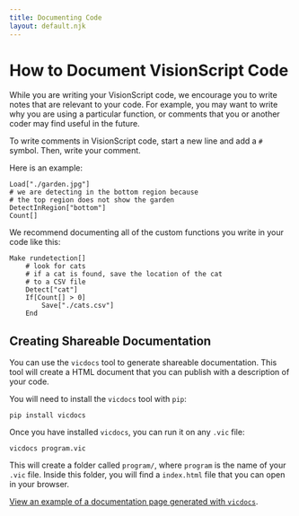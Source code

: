 ```yaml
---
title: Documenting Code
layout: default.njk
---
```


# How to Document VisionScript Code

While you are writing your VisionScript code, we encourage you to write notes that are relevant to your code. For example, you may want to write why you are using a particular function, or comments that you or another coder may find useful in the future.

To write comments in VisionScript code, start a new line and add a `#` symbol. Then, write your comment.

Here is an example:

```
Load["./garden.jpg"]
# we are detecting in the bottom region because
# the top region does not show the garden
DetectInRegion["bottom"]
Count[]
```

We recommend documenting all of the custom functions you write in your code like this:

```
Make rundetection[]
    # look for cats
    # if a cat is found, save the location of the cat
    # to a CSV file
    Detect["cat"]
    If[Count[] > 0]
        Save["./cats.csv"]
    End
```

## Creating Shareable Documentation

You can use the `vicdocs` tool to generate shareable documentation. This tool will create a HTML document that you can publish with a description of your code.

You will need to install the `vicdocs` tool with `pip`:

```
pip install vicdocs
```

Once you have installed `vicdocs`, you can run it on any `.vic` file:

```
vicdocs program.vic
```

This will create a folder called `program/`, where `program` is the name of your `.vic` file. Inside this folder, you will find a `index.html` file that you can open in your browser.

[View an example of a documentation page generated with `vicdocs`](https://visionscript.org/vicdocs-example/).